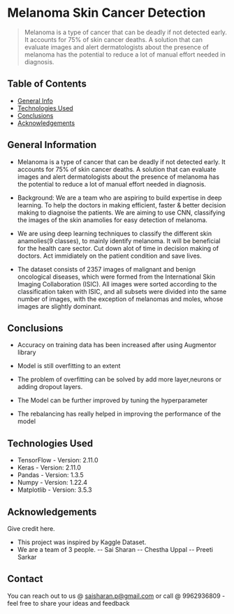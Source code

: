 # Melanoma Skin Cancer Detection
> Melanoma is a type of cancer that can be deadly if not detected early. It accounts for 75% of skin cancer deaths. A solution that can evaluate images and alert dermatologists about the presence of melanoma has the potential to reduce a lot of manual effort needed in diagnosis.


## Table of Contents
* [General Info](#general-information) 
* [Technologies Used](#technologies-used)
* [Conclusions](#conclusions)
* [Acknowledgements](#acknowledgements)

<!-- You can include any other section that is pertinent to your problem -->

## General Information
- Melanoma is a type of cancer that can be deadly if not detected early. It accounts for 75% of skin cancer deaths. A solution that can evaluate images and alert dermatologists about the presence of melanoma has the potential to reduce a lot of manual effort needed in diagnosis.

- Background: We are a team who are aspiring to build expertise in deep learning. To help the doctors in making efficient, faster & better decision making to diagnoise the patients. We are aiming to use CNN, classifying the images of the skin anamolies for easy detection of melanoma.
- We are using deep learning techniques to classify the different skin anamolies(9 classes), to mainly identify melanoma. It will be beneficial for the health care sector. Cut down alot of time in decision making of doctors. Act immidiately on the patient condition and save lives.
- The dataset consists of 2357 images of malignant and benign oncological diseases, which were formed from the International Skin Imaging Collaboration (ISIC). All images were sorted according to the classification taken with ISIC, and all subsets were divided into the same number of images, with the exception of melanomas and moles, whose images are slightly dominant.

<!-- You don't have to answer all the questions - just the ones relevant to your project. -->

## Conclusions
- Accuracy on training data has been increased after using Augmentor library

- Model is still overfitting to an extent

- The problem of overfitting can be solved by add more layer,neurons or adding dropout layers.

- The Model can be further improved by tuning the hyperparameter

- The rebalancing has really helped in improving the performance of the model


<!-- You don't have to answer all the questions - just the ones relevant to your project. -->


## Technologies Used
- TensorFlow - Version: 2.11.0
- Keras - Version: 2.11.0
- Pandas - Version: 1.3.5
- Numpy - Version: 1.22.4
- Matplotlib - Version: 3.5.3


<!-- As the libraries versions keep on changing, it is recommended to mention the version of library used in this project -->

## Acknowledgements
Give credit here.
- This project was inspired by Kaggle Dataset. 
- We are a team of 3 people. 
    -- Sai Sharan
    -- Chestha Uppal
    -- Preeti Sarkar


## Contact
You can reach out to us @ saisharan.p@gmail.com or call @ 9962936809 - feel free to share your ideas and feedback

<!-- Optional -->
<!-- ## License -->
<!-- This project is open source and available under the [... License](). -->

<!-- You don't have to include all sections - just the one's relevant to your project -->